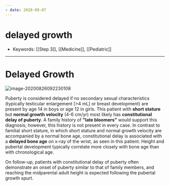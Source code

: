 ```yaml
---
- date: 2020-09-07
---
```


# delayed growth

- Keywords: [[Step 3]], [[Medicine]], [[Pediatric]]
---

# Delayed Growth

<!-- constitutional delay sx, rx -->

![image-20200826092230108](https://photos.thisispiggy.com/file/wikiFiles/image-20200826092230108.png)

Puberty is considered delayed if no secondary sexual characteristics (typically testicular enlargement \[>4 mL] or breast development) are present by age 14 in boys or age 12 in girls.  This patient with **short stature** but **normal growth velocity** (4-6 cm/yr) most likely has **constitutional delay of puberty**.  A family history of **"late bloomers"** would support this diagnosis; however, this history is not present in every case.  In contrast to familial short stature, in which short stature and normal growth velocity are accompanied by a normal bone age, constitutional delay is associated with a **delayed bone age** on x-ray of the wrist, as seen in this patient.  Height and pubertal development typically correlate more closely with bone age than with chronological age.

On follow-up, patients with constitutional delay of puberty often demonstrate an onset of puberty similar to that of family members, and reaching the midparental adult height is expected following the pubertal growth spurt.
